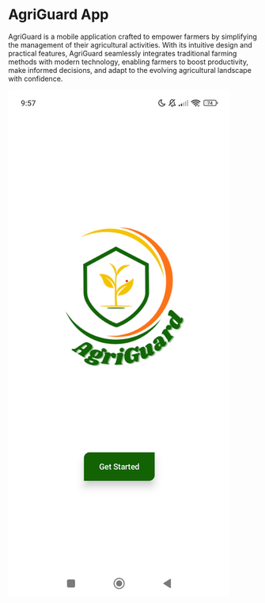 # AgriGuard App

AgriGuard is a mobile application crafted to empower farmers by simplifying the management of their agricultural activities. 
With its intuitive design and practical features, AgriGuard seamlessly integrates traditional farming methods with modern technology, 
enabling farmers to boost productivity, make informed decisions, and adapt to the evolving agricultural landscape with confidence.

![image alt](https://github.com/miko-codes-a-lot/agriguard/blob/5e195abf8c4fef6ca400a881ba138bf53193256c/Screenshot_2025-01-27-21-57-52-707_com.example.agriguard.jpg)
